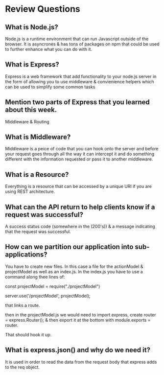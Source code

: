 # Review Questions

## What is Node.js?

Node.js is a runtime environment that can run Javascript outside of the browser. It is asyncrones & has tons of packages on npm that could be used to further enhance what you can do with it. 

## What is Express?

Express is a web framework that add functionality to your node.js server in the form of allowing you to use middleware & convienience helpers which can be used to simplify some common tasks

## Mention two parts of Express that you learned about this week.

Middleware & Routing

## What is Middleware?

Middleware is a peice of code that you can hook onto the server and before your request goes through all the way it can intercept it and do something different with the information requested or pass it to another middleware. 

## What is a Resource?

Everything is a resource that can be accessed by a unique URI if you are using REST architecture.

## What can the API return to help clients know if a request was successful?

A success status code (somewhere in the (200's)) & a message indicating that the request was successful. 

## How can we partition our application into sub-applications?

You have to create new files. In this case a file for the actionModel & projectModel as well as an index.js. In the index.js you have to use a command along thee lines of:

const projectModel = require("./projectModel")

server.use('/projectModel', projectModel);

that links a route.

then in the projectModel.js we would need to import express, create router = express.Router(); & then export it at the bottom with module.exports = router.

That should hook it up. 

## What is express.json() and why do we need it?
It is used in order to read the data from the request body that express adds to the req object. 
